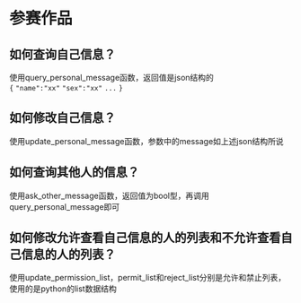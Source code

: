 # 参赛作品
## 如何查询自己信息？
使用query_personal_message函数，返回值是json结构的  
`{`
   `"name":"xx"`
   `"sex":"xx"`
   `...`
 `}`  
 ## 如何修改自己信息？
 使用update_personal_message函数，参数中的message如上述json结构所说
 ## 如何查询其他人的信息？
 使用ask_other_message函数，返回值为bool型，再调用query_personal_message即可
 ## 如何修改允许查看自己信息的人的列表和不允许查看自己信息的人的列表？
 使用update_permission_list，permit_list和reject_list分别是允许和禁止列表，使用的是python的list数据结构
